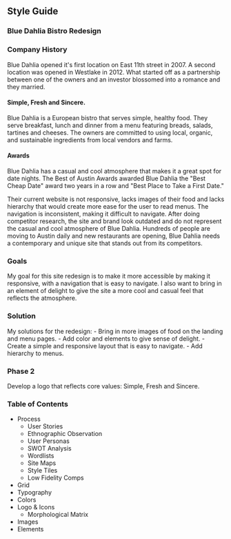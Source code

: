 ## Style Guide 

### Blue Dahlia Bistro Redesign

### Company History
Blue Dahlia opened it's first location on East 11th street in 2007. A second location was opened in Westlake in 2012. What started off as a partnership between one of the owners and an investor blossomed into a romance and they married. 

#### Simple, Fresh and Sincere.
Blue Dahlia is a European bistro that serves simple, healthy food. They serve breakfast, lunch and dinner from a menu featuring breads, salads, tartines and cheeses. The owners are committed to using local, organic, and sustainable  ingredients from local vendors and farms. 

#### Awards
Blue Dahlia has a casual and cool atmosphere that makes it a great spot for date nights. The Best of Austin Awards awarded Blue Dahlia the "Best Cheap Date" award two years in a row and "Best Place to Take a First Date."

Their current website is not responsive, lacks images of their food and lacks hierarchy that would create more ease for the user to read menus. The navigation is inconsistent, making it difficult to navigate. After doing competitor research, the site and brand look outdated and do not represent the casual and cool atmosphere of Blue Dahlia. Hundreds of people are moving to Austin daily and new restaurants are opening, Blue Dahlia needs a contemporary and unique site that stands out from its competitors. 

### Goals
My goal for this site redesign is to make it more accessible by making it responsive, with a navigation that is easy to navigate. I also want to bring in an element of delight to give the site a more cool and casual feel that reflects the atmosphere. 

### Solution
My solutions for the redesign:
    - Bring in more images of food on the landing and menu pages.
    - Add color and elements to give sense of delight.
    - Create a simple and responsive layout that is easy to navigate.
    - Add hierarchy to menus.

### Phase 2 
Develop a logo that reflects core values: Simple, Fresh and Sincere.  

### Table of Contents
- Process
	- User Stories
	- Ethnographic Observation
	- User Personas
    - SWOT Analysis 
	- Wordlists
	- Site Maps
	- Style Tiles
	- Low Fidelity Comps  
- Grid
- Typography
- Colors
- Logo & Icons
    - Morphological Matrix
- Images
- Elements







